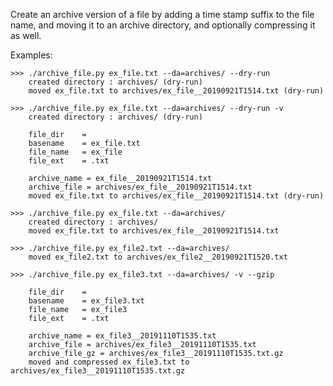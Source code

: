 Create an archive version of a file by adding a time stamp suffix
to the file name, and moving it to an archive directory, and
optionally compressing it as well.

Examples:

    >>> ./archive_file.py ex_file.txt --da=archives/ --dry-run
        created directory : archives/ (dry-run)
        moved ex_file.txt to archives/ex_file__20190921T1514.txt (dry-run)

    >>> ./archive_file.py ex_file.txt --da=archives/ --dry-run -v
        created directory : archives/ (dry-run)

        file_dir    =
        basename    = ex_file.txt
        file_name   = ex_file
        file_ext    = .txt

        archive_name = ex_file__20190921T1514.txt
        archive_file = archives/ex_file__20190921T1514.txt
        moved ex_file.txt to archives/ex_file__20190921T1514.txt (dry-run)

    >>> ./archive_file.py ex_file.txt --da=archives/
        created directory : archives/
        moved ex_file.txt to archives/ex_file__20190921T1514.txt

    >>> ./archive_file.py ex_file2.txt --da=archives/
        moved ex_file2.txt to archives/ex_file2__20190921T1520.txt

    >>> ./archive_file.py ex_file3.txt --da=archives/ -v --gzip
 
        file_dir    = 
        basename    = ex_file3.txt
        file_name   = ex_file3
        file_ext    = .txt
 
        archive_name = ex_file3__20191110T1535.txt
        archive_file = archives/ex_file3__20191110T1535.txt
        archive_file_gz = archives/ex_file3__20191110T1535.txt.gz
        moved and compressed ex_file3.txt to archives/ex_file3__20191110T1535.txt.gz

